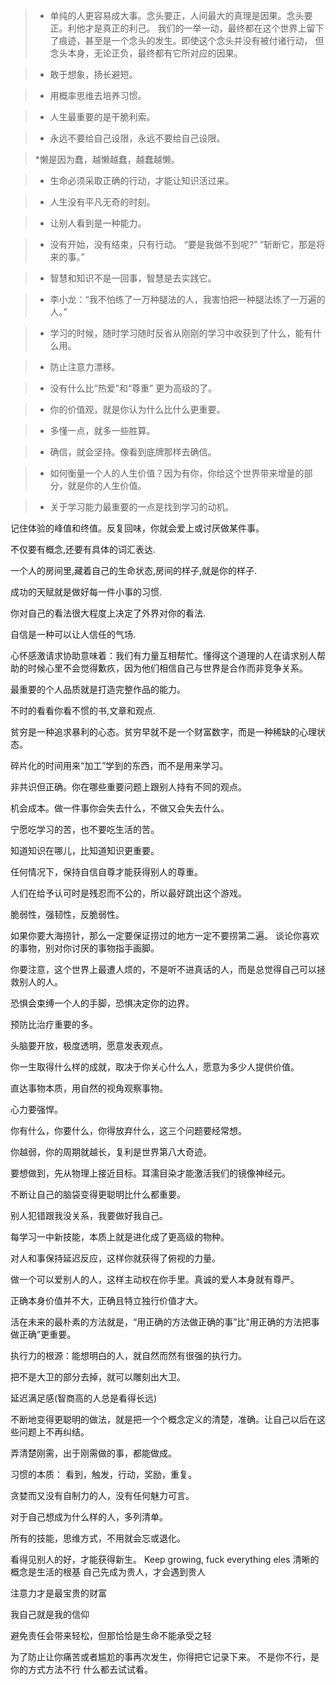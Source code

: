 > * 单纯的人更容易成大事。念头要正，人间最大的真理是因果。念头要正。利他才是真正的利己。
    我们的一举一动，最终都在这个世界上留下了痕迹，甚至是一个念头的发生。即使这个念头并没有被付诸行动，
	但念头本身，无论正负，最终都有它所对应的因果。
	
 > * 敢于想象，扬长避短。

 > * 用概率思维去培养习惯。
 
 > * 人生最重要的是干脆利索。

 > * 永远不要给自己设限，永远不要给自己设限。
 
 > *懒是因为蠢，越懒越蠢，越蠢越懒。
 
 > * 生命必须采取正确的行动，才能让知识活过来。

 > * 人生没有平凡无奇的时刻。

 > * 让别人看到是一种能力。

> * 没有开始，没有结束，只有行动。
       “要是我做不到呢?” 
        “斩断它，那是将来的事。”

> * 智慧和知识不是一回事，智慧是去实践它。

 > * 李小龙：“我不怕练了一万种腿法的人，我害怕把一种腿法练了一万遍的人。”

 > * 学习的时候，随时学习随时反省从刚刚的学习中收获到了什么，能有什么用。

  > * 防止注意力漂移。

 > * 没有什么比“热爱”和“尊重” 更为高级的了。

 > * 你的价值观，就是你认为什么比什么更重要。

 > * 多懂一点，就多一些胜算。

 > * 确信，就会坚持。像看到底牌那样去确信。

 > * 如何衡量一个人的人生价值？因为有你，你给这个世界带来增量的部分，就是你的人生价值。

> * 关于学习能力最重要的一点是找到学习的动机。

 记住体验的峰值和终值。反复回味，你就会爱上或讨厌做某件事。

  不仅要有概念,还要有具体的词汇表达.

 一个人的房间里,藏着自己的生命状态,房间的样子,就是你的样子.

成功的天赋就是做好每一件小事的习惯.

 你对自己的看法很大程度上决定了外界对你的看法.

 自信是一种可以让人信任的气场.

 心怀感激请求协助意味着：我们有力量互相帮忙。懂得这个道理的人在请求别人帮助的时候心里不会觉得歉疚，因为他们相信自己与世界是合作而非竞争关系。

 最重要的个人品质就是打造完整作品的能力。

 不时的看看你看不惯的书,文章和观点.

贫穷是一种追求暴利的心态。贫穷早就不是一个财富数字，而是一种稀缺的心理状态。

 碎片化的时间用来“加工”学到的东西，而不是用来学习。

  非共识但正确。你在哪些重要问题上跟别人持有不同的观点。

  机会成本。做一件事你会失去什么，不做又会失去什么。

宁愿吃学习的苦，也不要吃生活的苦。

  知道知识在哪儿，比知道知识更重要。

 任何情况下，保持自信自尊才能获得别人的尊重。

 人们在给予认可时是残忍而不公的，所以最好跳出这个游戏。


 脆弱性，强韧性，反脆弱性。

 如果你要大海捞针，那么一定要保证捞过的地方一定不要捞第二遍。
  谈论你喜欢的事物，别对你讨厌的事物指手画脚。

 你要注意，这个世界上最遭人烦的，不是听不进真话的人，而是总觉得自己可以拯救别人的人。

 恐惧会束缚一个人的手脚，恐惧决定你的边界。

 预防比治疗重要的多。

  头脑要开放，极度透明，愿意发表观点。

你一生取得什么样的成就，取决于你关心什么人，愿意为多少人提供价值。

  直达事物本质，用自然的视角观察事物。

  心力要强悍。

  你有什么，你要什么，你得放弃什么，这三个问题要经常想。     

  你越弱，你的周期就越长，复利是世界第八大奇迹。

 要想做到，先从物理上接近目标。耳濡目染才能激活我们的镜像神经元。

不断让自己的脑袋变得更聪明比什么都重要。

  别人犯错跟我没关系，我要做好我自己。

   每学习一中新技能，本质上就是进化成了更高级的物种。

  对人和事保持延迟反应，这样你就获得了俯视的力量。

  做一个可以爱别人的人，这样主动权在你手里。真诚的爱人本身就有尊严。

正确本身价值并不大，正确且特立独行价值才大。 

活在未来的最朴素的方法就是，“用正确的方法做正确的事”比“用正确的方法把事做正确”更重要。 

 执行力的根源：能想明白的人，就自然而然有很强的执行力。

 把不是大卫的部分去掉，就可以雕刻出大卫。

延迟满足感(智商高的人总是看得长远)

不断地变得更聪明的做法，就是把一个个概念定义的清楚，准确。让自己以后在这些问题上不再纠结。 

 弄清楚刚需，出于刚需做的事，都能做成。 

 习惯的本质： 看到，触发，行动，奖励，重复。

 贪婪而又没有自制力的人，没有任何魅力可言。 

 对于自己想成为什么样的人，多列清单。

 所有的技能，思维方式，不用就会忘或退化。

 看得见别人的好，才能获得新生。
 Keep growing, fuck everything eles
 清晰的概念是生活的根基
 自己先成为贵人，才会遇到贵人

注意力才是最宝贵的财富

我自己就是我的信仰

避免责任会带来轻松，但那恰恰是生命不能承受之轻

为了防止让你痛苦或者尴尬的事再次发生，你得把它记录下来。
 不是你不行，是你的方式方法不行
 什么都去试试看。

